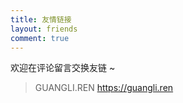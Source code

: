 ```yaml
---
title: 友情链接 
layout: friends
comment: true 
---
```


欢迎在评论留言交换友链 ~

> GUANGLI.REN
> <https://guangli.ren>